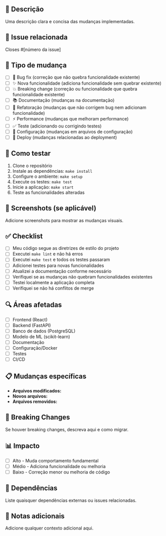 ## 📝 Descrição
Uma descrição clara e concisa das mudanças implementadas.

## 🔗 Issue relacionada
Closes #[número da issue]

## 🎯 Tipo de mudança
- [ ] 🐛 Bug fix (correção que não quebra funcionalidade existente)
- [ ] ✨ Nova funcionalidade (adiciona funcionalidade sem quebrar existente)
- [ ] 💥 Breaking change (correção ou funcionalidade que quebra funcionalidade existente)
- [ ] 📚 Documentação (mudanças na documentação)
- [ ] 🎨 Refatoração (mudanças que não corrigem bug nem adicionam funcionalidade)
- [ ] ⚡ Performance (mudanças que melhoram performance)
- [ ] ✅ Teste (adicionando ou corrigindo testes)
- [ ] 🔧 Configuração (mudanças em arquivos de configuração)
- [ ] 🚀 Deploy (mudanças relacionadas ao deployment)

## 🧪 Como testar
1. Clone o repositório
2. Instale as dependências: `make install`
3. Configure o ambiente: `make setup`
4. Execute os testes: `make test`
5. Inicie a aplicação: `make start`
6. Teste as funcionalidades alteradas

## 📸 Screenshots (se aplicável)
Adicione screenshots para mostrar as mudanças visuais.

## ✅ Checklist
- [ ] Meu código segue as diretrizes de estilo do projeto
- [ ] Executei `make lint` e não há erros
- [ ] Executei `make test` e todos os testes passaram
- [ ] Adicionei testes para novas funcionalidades
- [ ] Atualizei a documentação conforme necessário
- [ ] Verifiquei se as mudanças não quebram funcionalidades existentes
- [ ] Testei localmente a aplicação completa
- [ ] Verifiquei se não há conflitos de merge

## 🔍 Áreas afetadas
- [ ] Frontend (React)
- [ ] Backend (FastAPI)
- [ ] Banco de dados (PostgreSQL)
- [ ] Modelo de ML (scikit-learn)
- [ ] Documentação
- [ ] Configuração/Docker
- [ ] Testes
- [ ] CI/CD

## 📋 Mudanças específicas
- **Arquivos modificados:**
- **Novos arquivos:**
- **Arquivos removidos:**

## 🚨 Breaking Changes
Se houver breaking changes, descreva aqui e como migrar.

## 📊 Impacto
- [ ] Alto - Muda comportamento fundamental
- [ ] Médio - Adiciona funcionalidade ou melhoria
- [ ] Baixo - Correção menor ou melhoria de código

## 🔄 Dependências
Liste quaisquer dependências externas ou issues relacionadas.

## 📝 Notas adicionais
Adicione qualquer contexto adicional aqui.
